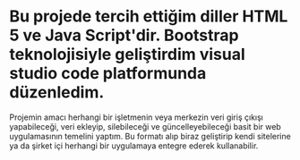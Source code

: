 # Bu projede tercih ettiğim diller HTML 5 ve Java Script'dir. Bootstrap teknolojisiyle geliştirdim visual studio code platformunda düzenledim.
Projemin amacı herhangi bir işletmenin veya merkezin veri giriş çıkışı yapabileceği, veri ekleyip, silebileceği ve güncelleyebileceği basit bir web uygulamasının temelini yaptım. Bu formatı alıp biraz geliştirip kendi sitelerine ya da şirket içi herhangi bir uygulamaya entegre ederek kullanabilir. 
